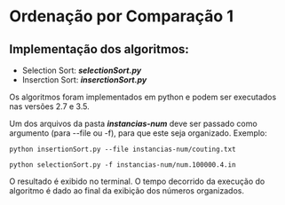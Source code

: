 # Ordenação por Comparação 1

## Implementação dos algoritmos:
- Selection Sort: ***selectionSort.py***
- Inserction Sort: ***inserctionSort.py***

Os algoritmos foram implementados em python e podem ser executados nas versões 2.7 e 3.5.

Um dos arquivos da pasta ***instancias-num*** deve ser passado como argumento (para --file ou -f), para que este seja organizado. Exemplo: 

`python insertionSort.py --file instancias-num/couting.txt`

`python selectionSort.py -f instancias-num/num.100000.4.in`

O resultado é exibido no terminal. 
O tempo decorrido da execução do algoritmo é dado ao final da exibição dos números organizados. 
